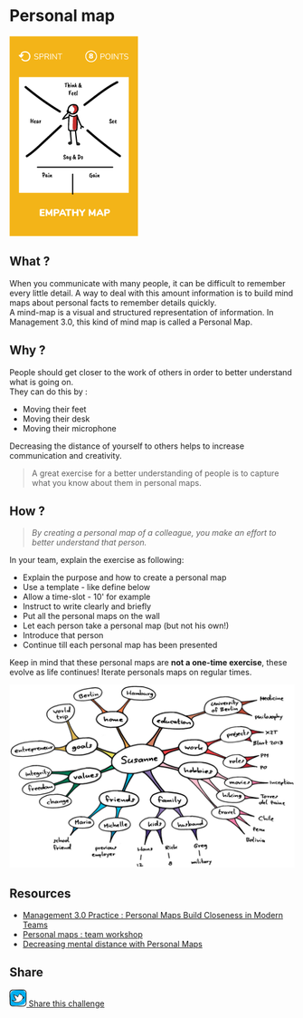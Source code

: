 # Personal map
![Personal map](images/personal-map.png)

## What ?
When you communicate with many people, it can be difficult to remember every little detail. A way to deal with this amount information is to build mind maps about personal facts to remember details quickly.  
A mind-map is a visual and structured representation of information. 
In Management 3.0, this kind of mind map is called a Personal Map.

## Why ?
People should get closer to the work of others in order to better understand what is going on.  
They can do this by :
* Moving their feet
* Moving their desk
* Moving their microphone

Decreasing the distance of yourself to others helps to increase communication and creativity. 

> A great exercise for a better understanding of people is to capture what you know about them in personal maps.

## How ?
> *By creating a personal map of a colleague, you make an effort to better understand that person.*

In your team, explain the exercise as following:
* Explain the purpose and how to create a personal map
* Use a template - like define below
* Allow a time-slot - 10' for example
* Instruct to write clearly and briefly
* Put all the personal maps on the wall
* Let each person take a personal map (but not his own!)
* Introduce that person
* Continue till each personal map has been presented

Keep in mind that these personal maps are **not a one-time exercise**, these evolve as life continues! Iterate personals maps on regular times.

![Personal map](images/personal-map1.jpg)

## Resources
* [Management 3.0 Practice : Personal Maps Build Closeness in Modern Teams](https://www.youtube.com/watch?v=T9d8w-OG-Fk)
* [Personal maps : team workshop](https://www.linkedin.com/pulse/personal-maps-management-30-frederik-vannieuwenhuyse/)
* [Decreasing mental distance with Personal Maps](https://medium.com/@tadeumarinho/decreasing-mental-distance-with-personal-maps-11cc69d15af3)

## Share
![Share](../images/twitter.png)[ Share this challenge](https://twitter.com/home?status=I%20have%20just%20completed%20the%20Personal%20map%20%23craft_challenges%20from%20%40agilepartner%20http://tiny.cc/p7v5vy)